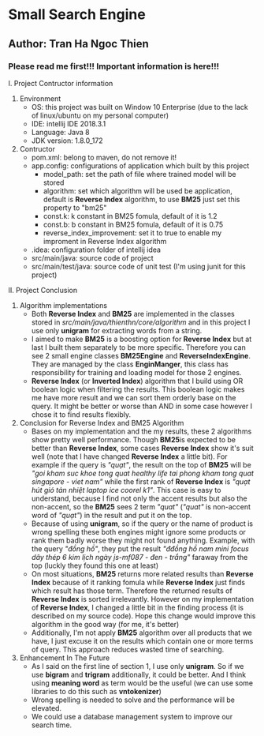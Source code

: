 # Small Search Engine
## Author: Tran Ha Ngoc Thien


### Please read me first!!! Important information is here!!!

I. Project Contructor information
1. Environment
	- OS: this project was built on Window 10 Enterprise (due to the lack of linux/ubuntu on my personal computer)
	- IDE: intellij IDE 2018.3.1
	- Language: Java 8
	- JDK version: 1.8.0_172
2. Contructor
	- pom.xml: belong to maven, do not remove it!
	- app.config: configurations of application which built by this project
		+ model_path: set the path of file where trained model will be stored
		+ algorithm: set which algorithm will be used be application, default is **Reverse Index** algorithm, to use **BM25** just set this property to "bm25"
		+ const.k: k constant in BM25 fomula, default of it is 1.2
		+ const.b: b constant in BM25 fomula, default of it is 0.75
		+ reverse_index_improvement: set it to true to enable my improment in Reverse Index algorithm
	- .idea: configuration folder of intellij idea
	- src/main/java: source code of project
	- src/main/test/java: source code of unit test (I'm using junit for this project)

II. Project Conclusion
1. Algorithm implementations
	- Both **Reverse Index** and **BM25** are implemented in the classes stored in _src/main/java/thienthn/core/algorithm_ and in this project I use only **unigram** for extracting words from a string.
	- I aimed to make **BM25** is a boosting option for **Reverse Index** but at last I built them separately to be more specific. Therefore you can see 2 small engine classes **BM25Engine** and **ReverseIndexEngine**. They are managed by the class **EnginManger**, this class has responsibility for training and loading model for those 2 engines.
	- **Reverse Index** (or **Inverted Index**) algorithm that I build using OR boolean logic when filtering the results. This boolean logic makes me have more result and we can sort them orderly base on the query. It might be better or worse than AND in some case however I chose it to find results flexibly.
2. Conclusion for Reverse Index and BM25 Algorithm
	- Bases on my implementation and the my results, these 2 algorithms show pretty well performance. Though **BM25**is expected to be better than **Reverse Index**, some cases **Reverse Index** show it's suit well (note that I have changed **Reverse Index** a little bit). For example if the query is _"quạt"_, the result on the top of **BM25** will be _"goi kham suc khoe tong quat healthy life tai phong kham tong quat singapore - viet nam"_ while the first rank of **Reverse Index** is _"quạt hút gió tản nhiệt laptop ice coorel k1"_. This case is easy to understand, because I find not only the accent results but also the non-accent, so the **BM25** sees 2 term _"quat"_ (_"quat"_ is non-accent word of _"quạt"_) in the result and put it on the top.
	- Because of using **unigram**, so if the query or the name of product is wrong spelling these both engines might ignore some products or rank them badly worse they might not found anything. Example, with the query _"đồng hồ"_, they put the result _"đđồng hồ nam mini focus dây thép 6 kim lịch ngày js-mf087  - đen - trắng"_ faraway from the top (luckly they found this one at least)
	- On most situations, **BM25** returns more related results than **Reverse Index** because of it ranking fomula while **Reverse Index** just finds which result has those term. Therefore the returned results of **Reverse Index** is sorted irrelevantly. 
	  However on my implementation of **Reverse Index**, I changed a little bit in the finding process (it is described on my source code). Hope this change would improve this algorithm in the good way (for me, it's better)
	- Additionally, I'm not apply **BM25** algorithm over all products that we have, I just excuse it on the results which contain one or more terms of query. This approach reduces wasted time of searching.
3. Enhancement In The Future
	- As I said on the first line of section 1, I use only **unigram**. So if we use **bigram** and **trigram** additionally, it could be better. And I think using **meaning word** as term would be the useful (we can use some libraries to do this such as **vntokenizer**)
	- Wrong spelling is needed to solve and the performance will be elevated.
	- We could use a database management system to improve our search time.